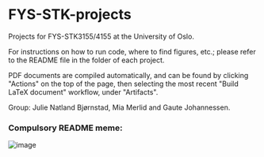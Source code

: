 # FYS-STK-projects
Projects for FYS-STK3155/4155 at the University of Oslo.

For instructions on how to run code, where to find figures, etc.; please refer to the README file in the folder of each project.

PDF documents are compiled automatically, and can be found by clicking "Actions" on the top of the page, then selecting the most recent "Build LaTeX document" workflow, under "Artifacts".

Group: Julie Natland Bjørnstad, Mia Merlid and Gaute Johannessen.


### Compulsory README meme:
![image](https://github.com/user-attachments/assets/871ee4e5-ad94-47a3-9992-12ddb2041b4e)
